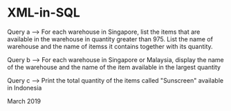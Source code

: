 # XML-in-SQL
 Query a
 --> For each warehouse in Singapore, list the items that are available in the warehouse in quantity greater than 975. List the name of warehouse and the name of itemss it contains together with its quantity.
 
 Query b
 --> For each warehouse in Singapore or Malaysia, display the name of the warehouse and the name of the item available in the largest quantity
 
 Query c
 --> Print the total quantity of the items called "Sunscreen" available in Indonesia
 
 March 2019

